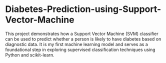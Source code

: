 # Diabetes-Prediction-using-Support-Vector-Machine
This project demonstrates how a Support Vector Machine (SVM) classifier can be used to predict whether a person is likely to have diabetes based on diagnostic data. It is my first machine learning model and serves as a foundational step in exploring supervised classification techniques using Python and scikit-learn.
